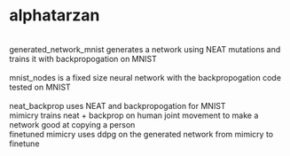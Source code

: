 # alphatarzan

\
generated_network_mnist generates a network using NEAT mutations and trains it with backpropogation on MNIST
\
\
mnist_nodes is a fixed size neural network with the backpropogation code tested on MNIST 
\
\
neat_backprop uses NEAT and backpropogation for MNIST 
\
mimicry trains neat + backprop on human joint movement to make a network good at copying a person
\
finetuned mimicry uses ddpg on the generated network from mimicry to finetune
